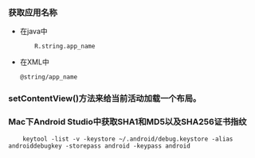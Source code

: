 ### 获取应用名称

* 在java中
	```
		R.string.app_name
	```
* 在XML中

	```
	@string/app_name
	```

### setContentView()方法来给当前活动加载一个布局。

### Mac下Android Studio中获取SHA1和MD5以及SHA256证书指纹
```
	keytool -list -v -keystore ~/.android/debug.keystore -alias androiddebugkey -storepass android -keypass android
```